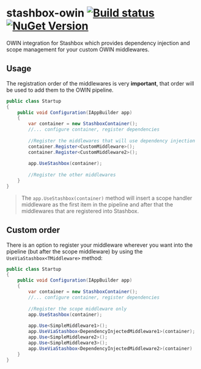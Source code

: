 # stashbox-owin [![Build status](https://ci.appveyor.com/api/projects/status/xnbh8todi0f6q535/branch/master?svg=true)](https://ci.appveyor.com/project/pcsajtai/stashbox-owin/branch/master) [![NuGet Version](https://buildstats.info/nuget/Stashbox.Owin)](https://www.nuget.org/packages/Stashbox.Owin/)
OWIN integration for Stashbox which provides dependency injection and scope management for your custom OWIN middlewares.

## Usage
The registration order of the middlewares is very **important**, that order will be used to add them to the OWIN pipeline.
```c#
public class Startup
{
    public void Configuration(IAppBuilder app)
    {
        var container = new StashboxContainer();
        //... configure container, register dependencies
        
        //Register the middlewares that will use dependency injection
        container.Register<CustomMiddleware>();
        container.Register<CustomMiddleware2>();
        
        app.UseStashbox(container);
        
        //Register the other middlewares
    }
}
```
> The `app.UseStashbox(container)` method will insert a scope handler middleware as the first item in the pipeline and after that the middlewares that are registered into Stashbox.

## Custom order
There is an option to register your middleware wherever you want into the pipeline (but after the scope middleware) by using the `UseViaStashbox<TMiddleware>` method:
```c#
public class Startup
{
    public void Configuration(IAppBuilder app)
    {
        var container = new StashboxContainer();
        //... configure container, register dependencies
        
        //Register the scope middleware only
        app.UseStashbox(container);
        
        app.Use<SimpleMiddleware1>();
        app.UseViaStashbox<DependencyInjectedMiddleware1>(container);
        app.Use<SimpleMiddleware2>();
        app.Use<SimpleMiddleware3>();
        app.UseViaStashbox<DependencyInjectedMiddleware2>(container)
    }
}
```
